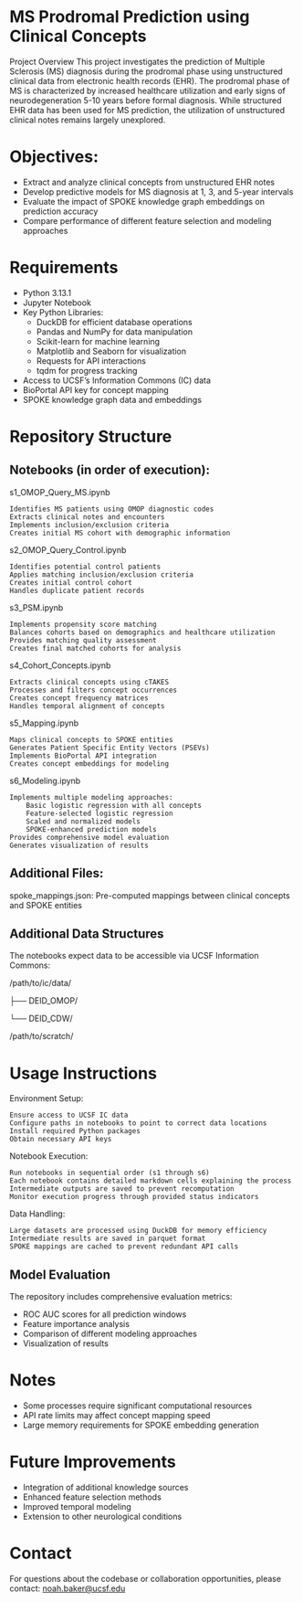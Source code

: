 # MS Prodromal Prediction using Clinical Concepts

Project Overview
This project investigates the prediction of Multiple Sclerosis (MS) diagnosis during the prodromal phase using unstructured clinical data from electronic health records (EHR). The prodromal phase of MS is characterized by increased healthcare utilization and early signs of neurodegeneration 5-10 years before formal diagnosis. While structured EHR data has been used for MS prediction, the utilization of unstructured clinical notes remains largely unexplored.

# Objectives:

- Extract and analyze clinical concepts from unstructured EHR notes
- Develop predictive models for MS diagnosis at 1, 3, and 5-year intervals
- Evaluate the impact of SPOKE knowledge graph embeddings on prediction accuracy
- Compare performance of different feature selection and modeling approaches

# Requirements

- Python 3.13.1
- Jupyter Notebook
- Key Python Libraries:
    - DuckDB for efficient database operations
    - Pandas and NumPy for data manipulation
    - Scikit-learn for machine learning
    - Matplotlib and Seaborn for visualization
    - Requests for API interactions
    - tqdm for progress tracking
- Access to UCSF’s Information Commons (IC) data
- BioPortal API key for concept mapping
- SPOKE knowledge graph data and embeddings

# Repository Structure

## Notebooks (in order of execution):

s1_OMOP_Query_MS.ipynb

    Identifies MS patients using OMOP diagnostic codes
    Extracts clinical notes and encounters
    Implements inclusion/exclusion criteria
    Creates initial MS cohort with demographic information

s2_OMOP_Query_Control.ipynb

    Identifies potential control patients
    Applies matching inclusion/exclusion criteria
    Creates initial control cohort
    Handles duplicate patient records

s3_PSM.ipynb

    Implements propensity score matching
    Balances cohorts based on demographics and healthcare utilization
    Provides matching quality assessment
    Creates final matched cohorts for analysis

s4_Cohort_Concepts.ipynb

    Extracts clinical concepts using cTAKES
    Processes and filters concept occurrences
    Creates concept frequency matrices
    Handles temporal alignment of concepts

s5_Mapping.ipynb

    Maps clinical concepts to SPOKE entities
    Generates Patient Specific Entity Vectors (PSEVs)
    Implements BioPortal API integration
    Creates concept embeddings for modeling

s6_Modeling.ipynb

    Implements multiple modeling approaches:
        Basic logistic regression with all concepts
        Feature-selected logistic regression
        Scaled and normalized models
        SPOKE-enhanced prediction models
    Provides comprehensive model evaluation
    Generates visualization of results

## Additional Files:

spoke_mappings.json: Pre-computed mappings between clinical concepts and SPOKE entities


## Additional Data Structures
The notebooks expect data to be accessible via UCSF Information Commons:

/path/to/ic/data/

├── DEID_OMOP/

└── DEID_CDW/

/path/to/scratch/

# Usage Instructions

Environment Setup:

    Ensure access to UCSF IC data
    Configure paths in notebooks to point to correct data locations
    Install required Python packages
    Obtain necessary API keys

Notebook Execution:

    Run notebooks in sequential order (s1 through s6)
    Each notebook contains detailed markdown cells explaining the process
    Intermediate outputs are saved to prevent recomputation
    Monitor execution progress through provided status indicators

Data Handling:

    Large datasets are processed using DuckDB for memory efficiency
    Intermediate results are saved in parquet format
    SPOKE mappings are cached to prevent redundant API calls

## Model Evaluation

The repository includes comprehensive evaluation metrics:

- ROC AUC scores for all prediction windows
- Feature importance analysis
- Comparison of different modeling approaches
- Visualization of results

# Notes

- Some processes require significant computational resources
- API rate limits may affect concept mapping speed
- Large memory requirements for SPOKE embedding generation

# Future Improvements

- Integration of additional knowledge sources
- Enhanced feature selection methods
- Improved temporal modeling
- Extension to other neurological conditions

# Contact
For questions about the codebase or collaboration opportunities, please contact: noah.baker@ucsf.edu
